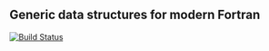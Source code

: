 ## Generic data structures for modern Fortran

[![Build Status](https://travis-ci.org/thomasms/fortsraw.svg?branch=master)](https://travis-ci.org/thomasms/fortsraw)
